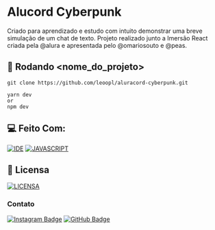 # Alucord Cyberpunk

Criado para aprendizado e estudo com intuito demonstrar uma breve simulação de um chat de texto.
Projeto realizado junto a Imersão React criada pela @alura e apresentada pelo @omariosouto e @peas.

## 🚀 Rodando <nome_do_projeto>

```
git clone https://github.com/leoopl/aluracord-cyberpunk.git

yarn dev
or
npm dev
```

## 💻 Feito Com:

[![IDE](https://img.shields.io/badge/Visual_studio_code-0078D4?style=for-the-badge&logo=visual%20studio%20code&logoColor=white)](https://code.visualstudio.com/)
[![JAVASCRIPT](https://img.shields.io/badge/JavaScript-F7DF1E?style=for-the-badge&logo=javascript&logoColor=black)](https://developer.mozilla.org/pt-BR/docs/Web/JavaScript)

## 🔖 Licensa

[![LICENSA](https://img.shields.io/github/license/leoopl/aluracord-cyberpunk?style=plastic)](/LICENSE)

### Contato

[![Instagram Badge](https://img.shields.io/badge/Instagram-E4405F?style=for-the-badge&logo=instagram&logoColor=white)](https://instagram.com/leomvader/)
[![GitHub Badge](https://img.shields.io/badge/GitHub-100000?style=for-the-badge&logo=github&logoColor=white)](https://github.com/leoopl)
